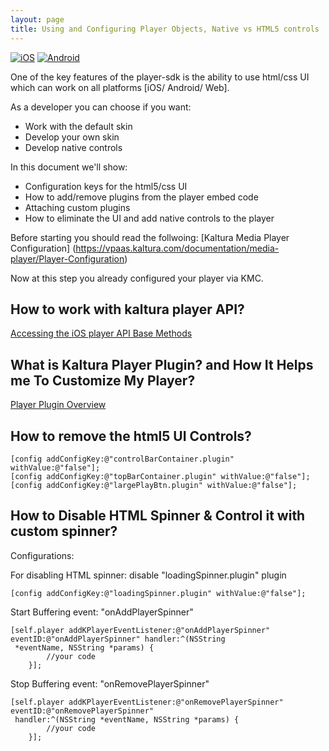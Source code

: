 ```yaml
---
layout: page
title: Using and Configuring Player Objects, Native vs HTML5 controls
---
```


[![iOS](https://img.shields.io/badge/iOS-Supported-green.svg)](https://github.com/kaltura/player-sdk-native-ios) [![Android](https://img.shields.io/badge/Android-Supported-green.svg)](https://github.com/kaltura/player-sdk-native-ios)

One of the key features of the player-sdk is the ability to use html/css UI which can work on all platforms [iOS/ Android/ Web].

As a developer you can choose if you want:

* Work with the default skin  
* Develop your own skin
* Develop native controls  

In this document we'll show:

* Configuration keys for the html5/css UI
* How to add/remove plugins from the player embed code  
* Attaching custom plugins
* How to eliminate the UI and add native controls to the player

Before starting you should read the follwoing:
[Kaltura Media Player Configuration] (https://vpaas.kaltura.com/documentation/media-player/Player-Configuration)

Now at this step you already configured your player via KMC.

## How to work with kaltura player API?
[Accessing the iOS player API Base Methods](https://vpaas.kaltura.com/documentation/player-sdk/Kaltura-iOS-player-API-Base-Methods#sthash.ObDzzCgb.spB9h8rA.dpbs)


## What is Kaltura Player Plugin? and How It Helps me To Customize My Player?
[Player Plugin Overview](https://vpaas.kaltura.com/documentation/player-sdk/Player-Plugin-Overview#sthash.avrM8Tj7.MuWspf6K.dpbs)


## How to remove the html5 UI Controls?

    [config addConfigKey:@"controlBarContainer.plugin" withValue:@"false"];
    [config addConfigKey:@"topBarContainer.plugin" withValue:@"false"];
    [config addConfigKey:@"largePlayBtn.plugin" withValue:@"false"];
    
## How to Disable HTML Spinner & Control it with custom spinner?

Configurations:

For disabling HTML spinner: disable "loadingSpinner.plugin" plugin

```
[config addConfigKey:@"loadingSpinner.plugin" withValue:@"false"];
```
Start Buffering event: "onAddPlayerSpinner"

```
[self.player addKPlayerEventListener:@"onAddPlayerSpinner" eventID:@"onAddPlayerSpinner" handler:^(NSString  
 *eventName, NSString *params) {
        //your code
    }];
```

Stop Buffering event: "onRemovePlayerSpinner"

```
[self.player addKPlayerEventListener:@"onRemovePlayerSpinner" eventID:@"onRemovePlayerSpinner" 
 handler:^(NSString *eventName, NSString *params) {
        //your code
    }];
```


